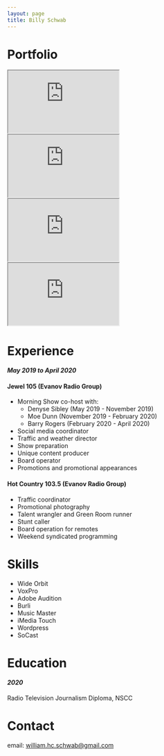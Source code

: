 ```yaml
---
layout: page
title: Billy Schwab
---
```


# <i class="icon-youtube-play"></i><a id="slide"></a> Portfolio

<iframe width="256" height="144" src="https://www.youtube-nocookie.com/embed/HG_mm2fCqbA" frameborder="3" allow="accelerometer; autoplay; encrypted-media; gyroscope; picture-in-picture" allowfullscreen></iframe>
<iframe width="256" height="144" src="https://www.youtube-nocookie.com/embed/uxzfb4wRwrM?start=15" frameborder="3" allow="accelerometer; autoplay; encrypted-media; gyroscope; picture-in-picture" allowfullscreen></iframe>
<iframe width="256" height="144" src="https://www.youtube.com/embed/c5ac6OM_LS4" frameborder="3" allow="accelerometer; autoplay; encrypted-media; gyroscope; picture-in-picture" allowfullscreen></iframe>
<iframe width="256" height="144" src="https://www.youtube.com/embed/iVHDVkdBEeo" frameborder="3" allow="accelerometer; autoplay; encrypted-media; gyroscope; picture-in-picture" allowfullscreen></iframe>


# <i class="icon-mic"></i><a id="experience"></a> Experience

#### *May 2019 to April 2020*

#### Jewel 105 (Evanov Radio Group)   

- Morning Show co-host with:
  - Denyse Sibley (May 2019 - November 2019)
  - Moe Dunn (November 2019 - February 2020)
  - Barry Rogers (February 2020 - April 2020)
- Social media coordinator
- Traffic and weather director
- Show preparation
- Unique content producer
- Board operator
- Promotions and promotional appearances

#### Hot Country 103.5 (Evanov Radio Group)

- Traffic coordinator
- Promotional photography
- Talent wrangler and Green Room runner
- Stunt caller
- Board operation for remotes
- Weekend syndicated programming


# <i class="icon-desktop"></i><a id="skills"></a> Skills

- Wide Orbit
- VoxPro
- Adobe Audition
- Burli
- Music Master
- iMedia Touch
- Wordpress
- SoCast

# <i class="icon-graduation-cap"></i><a id="education"></a> Education

#### *2020*

Radio Television Journalism Diploma, NSCC

# <i class="icon-mail-squared"></i><a id="contact"></a> Contact

email: <a href="mailto:william.hc.schwab@gmail.com">william.hc.schwab@gmail.com</a>
